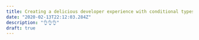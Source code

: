 ```yaml
---
title: Creating a delicious developer experience with conditional types and `infer` in Typescript
date: "2020-02-13T22:12:03.284Z"
description: "👌👌👌"
draft: true
---
```

